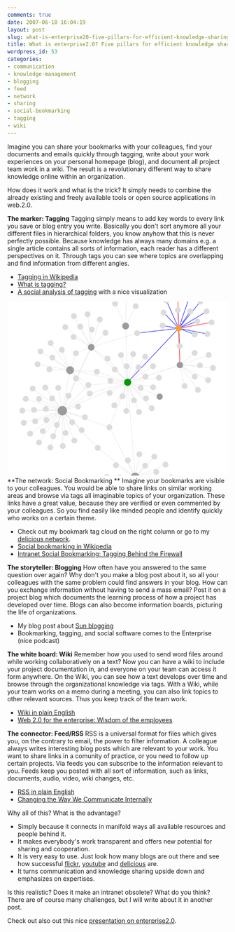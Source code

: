 ```yaml
---
comments: true
date: 2007-06-10 16:04:19
layout: post
slug: what-is-enterprise20-five-pillars-for-efficient-knowledge-sharing
title: What is enterprise2.0? Five pillars for efficient knowledge sharing
wordpress_id: 53
categories:
- communication
- knowledge-management
- blogging
- feed
- network
- sharing
- social-bookmarking
- tagging
- wiki
---
```


Imagine you can share your bookmarks with your colleagues, find your documents and emails quickly through tagging, write about your work experiences on your personal homepage (blog), and document all project team work in a wiki. The result is a revolutionary different way to share knowledge online within an organization.

How does it work and what is the trick? It simply needs to combine the already existing and freely available tools or open source applications in web.2.0.

**The marker: Tagging**
Tagging simply means to add key words to every link you save or blog entry you write. Basically you don't sort anymore all your different files in hierarchical folders, you know anyhow that this is never perfectly possible. Because knowledge has always many domains e.g. a single article contains all sorts of information, each reader has a different perspectives on it. Through tags you can see where topics are overlapping and find information from different angles.




  * [Tagging in Wikipedia](http://en.wikipedia.org/wiki/Tags)
  * [What is tagging? ](http://www.wildapricot.com/blogs/newsblog/archive/2007/03/15/what-is-tagging-and-practical-ways-non-profits-can-use-it.aspx)
  * [A social analysis of tagging](http://rashmisinha.com/2005/09/27/a-cognitive-analysis-of-tagging/) with a nice visualization


[![network explorer](/images/bild-4.gif)](http://www.twoantennas.com/projects/delicious-network-explorer/)**The network: Social Bookmarking **
Imagine your bookmarks are visible to your colleagues. You would be able to share links on similar working areas and browse via tags  all imaginable topics of your organization. These links have a great value, because they are verified or even commented by your colleagues. So you find easily like minded people and identify quickly who works on a certain theme.




  * Check out my bookmark tag cloud on the right column or go to my [delicious network](http://del.icio.us/network/ckreutz).
  * [Social bookmarking in Wikipedia](http://en.wikipedia.org/wiki/Social_bookmarking)
  * [Intranet Social Bookmarking: Tagging Behind the Firewall](http://fastforwardblog.com/2007/01/08/intranet-social-bookmarking-tagging-behind-the-firewall/)


**The storyteller: Blogging**
How often have you answered to the same question over again? Why don't you make a blog post about it, so all your colleagues with the same problem could find answers in your blog. How can you exchange information without having to send a mass email? Post it on a project blog which documents the learning process of how a project has developed over time. Blogs can also become information boards, picturing the life of organizations.




  * My blog post about [Sun blogging ](http://www.crisscrossed.net/2007/05/31/sun-blogging-turns-communication-upside-down/)
  * Bookmarking, tagging, and social software comes to the Enterprise (nice podcast)


**The white board: Wiki**
Remember how you used to send word files around while working collaboratively on a text? Now you can have a wiki to include your project documentation in, and everyone on your team can access it form anywhere. On the Wiki, you can see how a text develops over time and browse through the organizational knowledge via tags. With a Wiki, while your team works on a memo during a meeting, you can also link topics to other relevant sources. Thus you keep track of the team work.




  * [Wiki in plain English](http://www.commoncraft.com/video-wikis-plain-english)
  * [Web 2.0 for the enterprise: Wisdom of the employees](http://blogs.zdnet.com/BTL/?p=4881)


**The connector: Feed/RSS**
RSS is a universal format for files which gives you, on the contrary to email, the power to filter information. A colleague always writes interesting blog posts which are relevant to your work. You want to share links in a comunity of practice, or you need to follow up certain projects. Via feeds you can subscribe to the information relevant to you. Feeds keep you posted with all sort of information, such as links, documents, audio, video, wiki changes, etc.




  * [RSS in plain English](http://www.commoncraft.com/rss_plain_english)
  * [Changing the Way We Communicate Internally](http://enterpriserss.typepad.com/enterprise_rss/2007/01/changing_the_wa.html)


Why all of this? What is the advantage?


  * Simply because it connects in manifold ways all available resources and people behind it.
  * It makes everybody's work transparent and offers new potential for sharing and cooperation.
  * It is very easy to use. Just look how many blogs are out there and see how successful [flickr](http://www.flickr.com), [youtube](http://www.youtube.com/) and [delicious](http://del.icio.us/) are.
  * It turns communication and knowledge sharing upside down and emphasizes on expertises.


Is this realistic? Does it make an intranet obsolete? What do you think? There are of course many challenges, but I will write about it in another post.

Check out also out this nice [presentation on enterprise2.0](http://www.slideshare.net/slgavin/meet-charlie-what-is-enterprise20).

